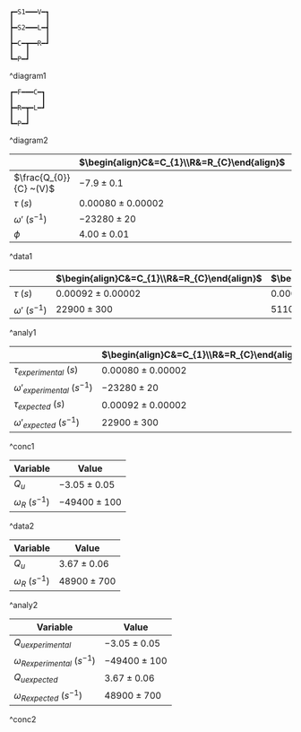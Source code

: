 ```
┏━S1━━━V━┓
┃        ┃
┣━S2━━━L━┫
┃        ┃
┣━C━┳━━R━┛
┃   ┃
┗━P━┛
```
^diagram1

```
┏━F━━━C━┓
┃       ┃
┣━R━┳━L━┛
┃   ┃
┗━P━┛
```
^diagram2

|                        | $\begin{align}C&=C_{1}\\R&=R_{C}\end{align}$ | $\begin{align}C&=C_{2}\\R&=R_{C}\end{align}$ | $\begin{align}C&=C_{2}\\R&=R_{C}+R_{1}\end{align}$ | $\begin{align}C&=C_{2}\\R&=R_{C}+R_{2}\end{align}$ |
| ---------------------- | -------------------------------------------- | -------------------------------------------- | -------------------------------------------------- | -------------------------------------------------- |
| $\frac{Q_{0}}{C} ~(V)$ | $-7.9\pm0.1$                                 | $1.07\pm0.01$                                | $1.03\pm0.01$                                      | $-1.34\pm0.01$                                     |
| $\tau~(s)$             | $0.00080\pm0.00002$                          | $0.0008\pm0.00001$                           | $0.0006\pm0.00001$                                 | $0.000195\pm0.000004$                              |
| $\omega'~(s^{-1})$     | $-23280\pm20$                                | $-4950\pm10$                                 | $-4730\pm10$                                       | $-5979\pm6$                                        |
| $\phi$                 | $4.00\pm0.01$                                | $-0.738\pm0.006$                             | $-0.777\pm0.006$                                   | $1.15\pm0.02$                                      |
^data1

|                    | $\begin{align}C&=C_{1}\\R&=R_{C}\end{align}$ | $\begin{align}C&=C_{2}\\R&=R_{C}\end{align}$ | $\begin{align}C&=C_{2}\\R&=R_{C}+R_{1}\end{align}$ | $\begin{align}C&=C_{2}\\R&=R_{C}+R_{2}\end{align}$ |
| ------------------ | -------------------------------------------- | -------------------------------------------- | -------------------------------------------------- | -------------------------------------------------- |
| $\tau~(s)$         | $0.00092\pm0.00002$                          | $0.00092\pm0.00002$                          | $0.00061\pm0.00001$                                | $0.000260\pm0.000005$                              |
| $\omega'~(s^{-1})$ | $22900\pm300$                                | $5110\pm70$                                  | $5260\pm70$                                        | $6310\pm70$                                        |
^analy1

|                                   | $\begin{align}C&=C_{1}\\R&=R_{C}\end{align}$ | $\begin{align}C&=C_{2}\\R&=R_{C}\end{align}$ | $\begin{align}C&=C_{2}\\R&=R_{C}+R_{1}\end{align}$ | $\begin{align}C&=C_{2}\\R&=R_{C}+R_{2}\end{align}$ |
| --------------------------------- | -------------------------------------------- | -------------------------------------------- | -------------------------------------------------- | -------------------------------------------------- |
| $\tau_{experimental}~(s)$         | $0.00080\pm0.00002$                          | $0.0008\pm0.00001$                           | $0.0006\pm0.00001$                                 | $0.000195\pm0.000004$                              |
| $\omega'_{experimental}~(s^{-1})$ | $-23280\pm20$                                | $-4950\pm10$                                 | $-4730\pm10$                                       | $-5979\pm6$                                        |
| $\tau_{expected}~(s)$             | $0.00092\pm0.00002$                          | $0.00092\pm0.00002$                          | $0.00061\pm0.00001$                                | $0.000260\pm0.000005$                              |
| $\omega'_{expected}~(s^{-1})$     | $22900\pm300$                                | $5110\pm70$                                  | $5260\pm70$                                        | $6310\pm70$                                        |
^conc1

| Variable              | Value          |
| --------------------- | -------------- |
| $Q_{u}$               | $-3.05\pm0.05$ |
| $\omega_{R}~(s^{-1})$ | $-49400\pm100$ |
^data2

| Variable              | Value         |
| --------------------- | ------------- |
| $Q_{u}$               | $3.67\pm0.06$ |
| $\omega_{R}~(s^{-1})$ | $48900\pm700$ |
^analy2

| Variable                               | Value          |
| -------------------------------------- | -------------- |
| ${Q_{u}}_{experimental}$               | $-3.05\pm0.05$ |
| ${\omega_{R}}_{experimental}~(s^{-1})$ | $-49400\pm100$ |
| ${Q_{u}}_{expected}$                   | $3.67\pm0.06$  |
| ${\omega_{R}}_{expected}~(s^{-1})$     | $48900\pm700$  |
^conc2
